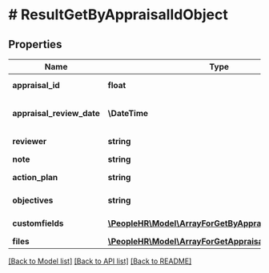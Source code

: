 # # ResultGetByAppraisalIdObject

## Properties

Name | Type | Description | Notes
------------ | ------------- | ------------- | -------------
**appraisal_id** | **float** | appraisal id value | [optional]
**appraisal_review_date** | **\DateTime** | appraisal review date value | [optional]
**reviewer** | **string** | Reviewer value | [optional]
**note** | **string** | note value | [optional]
**action_plan** | **string** | action plan value | [optional]
**objectives** | **string** | Objectives value | [optional]
**customfields** | [**\PeopleHR\Model\ArrayForGetByAppraisalIdArrayInner[]**](ArrayForGetByAppraisalIdArrayInner.md) | Custom fields value | [optional]
**files** | [**\PeopleHR\Model\ArrayForGetAppraisalByIdFileInner[]**](ArrayForGetAppraisalByIdFileInner.md) | Files | [optional]

[[Back to Model list]](../../README.md#models) [[Back to API list]](../../README.md#endpoints) [[Back to README]](../../README.md)
